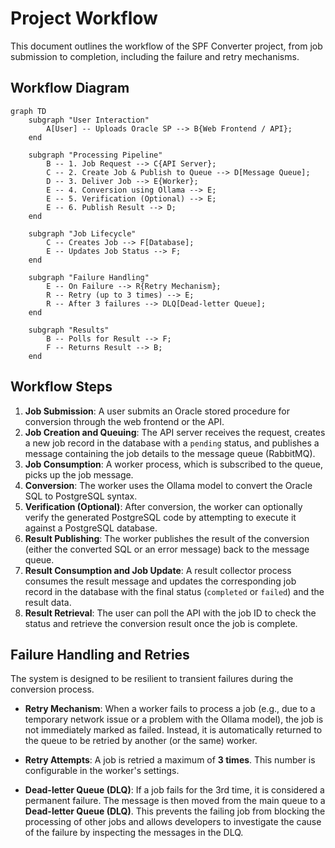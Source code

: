 # Project Workflow

This document outlines the workflow of the SPF Converter project, from job submission to completion, including the failure and retry mechanisms.

## Workflow Diagram

```mermaid
graph TD
    subgraph "User Interaction"
        A[User] -- Uploads Oracle SP --> B{Web Frontend / API};
    end

    subgraph "Processing Pipeline"
        B -- 1. Job Request --> C{API Server};
        C -- 2. Create Job & Publish to Queue --> D[Message Queue];
        D -- 3. Deliver Job --> E{Worker};
        E -- 4. Conversion using Ollama --> E;
        E -- 5. Verification (Optional) --> E;
        E -- 6. Publish Result --> D;
    end

    subgraph "Job Lifecycle"
        C -- Creates Job --> F[Database];
        E -- Updates Job Status --> F;
    end

    subgraph "Failure Handling"
        E -- On Failure --> R{Retry Mechanism};
        R -- Retry (up to 3 times) --> E;
        R -- After 3 failures --> DLQ[Dead-letter Queue];
    end

    subgraph "Results"
        B -- Polls for Result --> F;
        F -- Returns Result --> B;
    end
```

## Workflow Steps

1.  **Job Submission**: A user submits an Oracle stored procedure for conversion through the web frontend or the API.
2.  **Job Creation and Queuing**: The API server receives the request, creates a new job record in the database with a `pending` status, and publishes a message containing the job details to the message queue (RabbitMQ).
3.  **Job Consumption**: A worker process, which is subscribed to the queue, picks up the job message.
4.  **Conversion**: The worker uses the Ollama model to convert the Oracle SQL to PostgreSQL syntax.
5.  **Verification (Optional)**: After conversion, the worker can optionally verify the generated PostgreSQL code by attempting to execute it against a PostgreSQL database.
6.  **Result Publishing**: The worker publishes the result of the conversion (either the converted SQL or an error message) back to the message queue.
7.  **Result Consumption and Job Update**: A result collector process consumes the result message and updates the corresponding job record in the database with the final status (`completed` or `failed`) and the result data.
8.  **Result Retrieval**: The user can poll the API with the job ID to check the status and retrieve the conversion result once the job is complete.

## Failure Handling and Retries

The system is designed to be resilient to transient failures during the conversion process.

*   **Retry Mechanism**: When a worker fails to process a job (e.g., due to a temporary network issue or a problem with the Ollama model), the job is not immediately marked as failed. Instead, it is automatically returned to the queue to be retried by another (or the same) worker.

*   **Retry Attempts**: A job is retried a maximum of **3 times**. This number is configurable in the worker's settings.

*   **Dead-letter Queue (DLQ)**: If a job fails for the 3rd time, it is considered a permanent failure. The message is then moved from the main queue to a **Dead-letter Queue (DLQ)**. This prevents the failing job from blocking the processing of other jobs and allows developers to investigate the cause of the failure by inspecting the messages in the DLQ.
